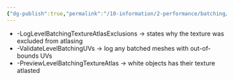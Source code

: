 ```yaml
---
{"dg-publish":true,"permalink":"/10-information/2-performance/batching/commands/","created":"2024-03-31T21:05:40.304+07:00","updated":"2024-03-31T22:11:13.963+07:00"}
---
```


* -LogLevelBatchingTextureAtlasExclusions → states why the texture was excluded from atlasing
* -ValidateLevelBatchingUVs → log any batched meshes with out-of-bounds UVs
* -PreviewLevelBatchingTextureAtlas → white objects has their texture atlasted